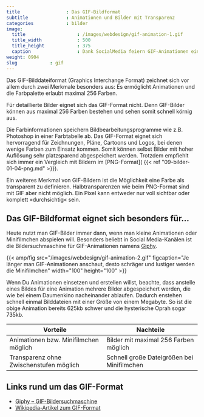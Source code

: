 ```yaml
---
title                 : Das GIF-Bildformat
subtitle              : Animationen und Bilder mit Transparenz
categories            : bilder
image:
  title                   : /images/webdesign/gif-animation-1.gif
  title_width             : 500
  title_height            : 375
  caption                 : Dank SocialMedia feiern GIF-Animationen ein fulminantes Comeback
weight: 0904
slug            : gif
---
```

Das GIF-Bilddateiformat (Graphics Interchange Format) zeichnet sich vor allem durch zwei Merkmale besonders aus: Es ermöglicht Animationen und die Farbpalette erlaubt maximal 256 Farben.
<!-- readmore -->

Für detaillierte Bilder eignet sich das GIF-Format nicht. Denn GIF-Bilder können aus maximal 256 Farben bestehen und sehen somit schnell körnig aus.

Die Farbinformationen speichern Bildbearbeitungsprogramme wie z.B. Photoshop in einer Farbtabelle ab. Das GIF-Format eignet sich hervorragend für Zeichnungen, Pläne, Cartoons und Logos, bei denen wenige Farben zum Einsatz kommen. Somit können selbst Bilder mit hoher Auflösung sehr platzsparend abgespeichert werden. Trotzdem empfiehlt sich immer ein Vergleich mit Bildern im [PNG-Format]( {{< ref "09-bilder-01-04-png.md" >}}).

Ein weiteres Merkmal von GIF-Bildern ist die Möglichkeit eine Farbe als transparent zu definieren. Halbtransparenzen wie beim PNG-Format sind mit GIF aber nicht möglich. Ein Pixel kann entweder nur voll sichtbar oder komplett »durchsichtig« sein.

## Das GIF-Bildformat eignet sich besonders für…

Heute nutzt man GIF-Bilder immer dann, wenn man kleine Animationen oder Minifilmchen abspielen will. Besonders beliebt in Social Media-Kanälen ist die Bildersuchmaschine für GIF-Animationen namens [Giphy](https://giphy.com/).

{{< amp/fig src="/images/webdesign/gif-animation-2.gif" figcaption="Je länger man GIF-Animationen anschaut, desto schräger und lustiger werden die Minifilmchen" width="100" height="100" >}}

Wenn Du Animationen einsetzen und erstellen willst, beachte, dass anstelle eines Bildes für eine Animation mehrere Bilder abgespeichert werden, die wie bei einem Daumenkino nacheinander ablaufen. Dadurch enstehen schnell einmal Bilddateien mit einer Größe von einem Megabyte. So ist die obige Animation bereits 625kb schwer und die hysterische Oprah sogar 735kb.

|  Vorteile   |  Nachteile   |
|---|---|
| Animationen bzw. Minifilmchen möglich  | Bilder mit maximal 256 Farben möglich |
| Transparenz ohne Zwischenstufen möglich  | Schnell große Dateigrößen bei Minifilmchen  |

## Links rund um das GIF-Format

* [Giphy – GIF-Bildersuchmaschine](https://giphy.com/)
* [Wikipedia-Artikel zum GIF-Format](http://de.wikipedia.org/wiki/Gif)
